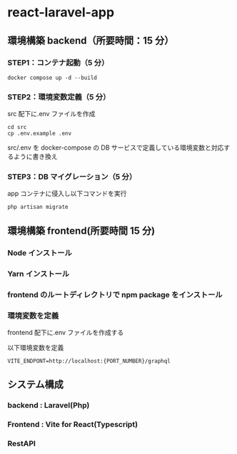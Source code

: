 # react-laravel-app

## 環境構築 backend（所要時間：15 分）

### STEP1：コンテナ起動（5 分）

```
docker compose up -d --build
```

### STEP2：環境変数定義（5 分）

src 配下に.env ファイルを作成

```
cd src
cp .env.example .env
```

src/.env を docker-compose の DB サービスで定義している環境変数と対応するように書き換え

### STEP3：DB マイグレーション（5 分）

app コンテナに侵入し以下コマンドを実行

```
php artisan migrate
```

## 環境構築 frontend(所要時間 15 分)

### Node インストール

### Yarn インストール

### frontend のルートディレクトリで npm package をインストール

### 環境変数を定義

frontend 配下に.env ファイルを作成する

以下環境変数を定義

```
VITE_ENDPONT=http://localhost:{PORT_NUMBER}/graphql
```

## システム構成

### backend : Laravel(Php)

### Frontend : Vite for React(Typescript)

### RestAPI
